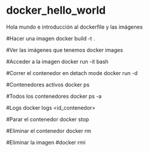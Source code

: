 # docker_hello_world
Hola mundo e introducción al dockerfile y las imágenes

#Hacer una imagen
docker build -t <nombre> .

#Ver las imágenes que tenemos
docker images

#Acceder a la imagen
docker run -it <nombre> bash

#Correr el contenedor en detach mode
docker run -d <nombre>

#Contenedores activos
docker ps

#Todos los contenedores 
docker ps -a

#Logs
docker logs <id_contenedor>

#Parar el contenedor
docker stop <nombre>

#Eliminar el contenedor
docker rm <nombre>

#Eliminar la imagen
#docker rmi <nombre>
